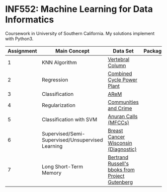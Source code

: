 INF552: Machine Learning for Data Informatics
========

Coursework in University of Southern California. My solutions implement with Python3. 

|Assignment|Main Concept|Data Set|Packages|
|----------|------------|--------|--------|
|1|KNN Algorithm|[Vertebral Column](http://archive.ics.uci.edu/ml/datasets/vertebral+column#)|
|2|Regression|[Combined Cycle Power Plant](https://archive.ics.uci.edu/ml/datasets/combined+cycle+power+plant)|
|3|Classification|[AReM](https://archive.ics.uci.edu/ml/datasets/Activity+Recognition+system+based+on+Multisensor+data+fusion+%28AReM%29)|
|4|Regularization|[Communities and Crime](http://archive.ics.uci.edu/ml/datasets/communities+and+crime)|
|5|Classification with SVM|[Anuran Calls (MFCCs)](https://archive.ics.uci.edu/ml/datasets/Anuran+Calls+%28MFCCs%29)|
|6|Supervised/Semi-Supervised/Unsupervised Learning|[Breast Cancer Wisconsin (Diagnostic)](https://archive.ics.uci.edu/ml/datasets/Breast+Cancer+Wisconsin+%28Diagnostic%29)|
|7|Long Short-Term Memory|[Bertrand Russell's bboks from Project Gutenberg](https://www.gutenberg.org/ebooks/author/355)|


